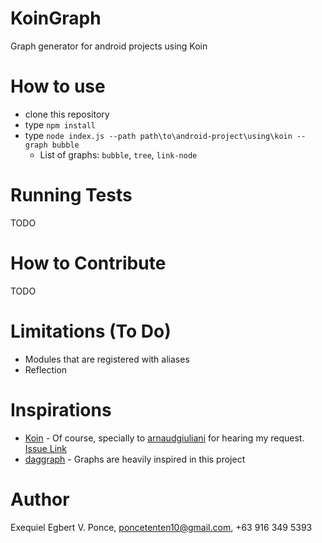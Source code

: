 # KoinGraph
Graph generator for android projects using Koin

# How to use
- clone this repository
- type `npm install`
- type `node index.js --path path\to\android-project\using\koin --graph bubble` 
  - List of graphs: `bubble`, `tree`, `link-node`
  
# Running Tests
TODO

# How to Contribute
TODO

# Limitations (To Do)
- Modules that are registered with aliases
- Reflection

# Inspirations
- [Koin](https://github.com/InsertKoinIO/koin) - Of course, specially to [arnaudgiuliani](https://github.com/arnaudgiuliani) for hearing my request. [Issue Link](https://github.com/InsertKoinIO/koin/issues/479)
- [daggraph](https://github.com/dvdciri/daggraph) - Graphs are heavily inspired in this project

# Author
Exequiel Egbert V. Ponce, poncetenten10@gmail.com, +63 916 349 5393
